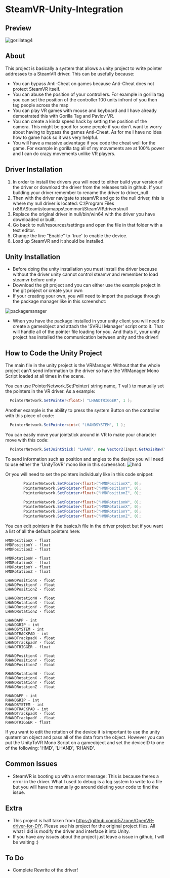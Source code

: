 # SteamVR-Unity-Integration

## Preview

![gorillatag4](https://user-images.githubusercontent.com/33325442/116792025-2ff09d80-aab6-11eb-830e-1b7de7da7d90.gif)

## About
This project is basically a system that allows a unity project to write pointer addresses to a SteamVR driver. This can be usefully because:
- You can bypass Anti-Cheat on games because Anti-Cheat does not protect SteamVR itself.
- You can abuse the position of your controllers. For example in gorilla tag you can set the position of the controller 100 units infront of you then tag people across the map
- You can play VR games with mouse and keyboard and I have already demostrated this with Gorilla Tag and Pavlov VR.
- You can create a kinda speed hack by setting the position of the camera.
This might be good for some people if you don't want to worry about having to bypass the games Anti-Cheat. As for me I have no idea how to game hack so it was very helpful.
- You will have a massive advantage if you code the cheat well for the game. For example in gorilla tag all of my movements are at 100% power and I can do crazy movements unlike VR players.
## Driver Installation
1. In order to install the drivers you will need to either build your version of the driver or download the driver from the releases tab in github. If your building your driver remember to rename the driver to driver_null
2. Then with the driver navigate to steamVR and go to the null driver, this is where my null driver is located: C:\Program Files (x86)\Steam\steamapps\common\SteamVR\drivers\null
3. Replace the original driver in null/bin/win64 with the driver you have downloaded or built.
4. Go back to null/resources/settings and open the file in that folder with a text editor.
5. Change the line "Enable" to 'true' to enable the device.
6. Load up SteamVR and it should be installed.
## Unity Installation
- Before doing the unity installation you must install the driver because without the driver unity cannot control steamvr and remember to load steamvr before unity
- Download the git project and you can either use the example project in the git project or create your own
- If your creating your own, you will need to import the package through the package manager like in this screenshot:

![packagemanager](https://user-images.githubusercontent.com/33325442/116943408-720f1000-ac6b-11eb-9a01-a75d2c0ffa41.png)

- When you have the package installed in your unity client you will need to create a gameobject and attach the 'SVRUI Manager' script onto it. That will handle all of the pointer file loading for you. And thats it, your unity project has installed the communication between unity and the driver!


## How to Code the Unity Project
The main file in the unity project is the VRManager. Without that the whole project can't send information to the driver so have the VRManager Mono Script loaded at all times in the scene.

You can use PointerNetwork.SetPointer<T>( string name, T val ) to manually set the pointers in the VR driver. As a example:
```c#
  PointerNetwork.SetPointer<float>( "LHANDTRIGGER", 1 );
```
  
Another example is the ability to press the system Button on the controller with this piece of code:
```c#
  PointerNetwork.SetPointer<int>( "LHANDSYSTEM", 1 );
```

You can easily move your jointstick around in VR to make your character move with this code:
```c#
  PointerNetwork.SetJointStick( "LHAND", new Vector2(Input.GetAxisRaw("Horizontal"), Input.GetAxisRaw("Vertical")) );
```

To send information such as position and angles to the device you will need to use either the 'UnityToVR' mono like in this screenshot:
![hmd](https://user-images.githubusercontent.com/33325442/116943892-55bfa300-ac6c-11eb-8184-ab53699a9195.png)

Or you will need to set the pointers individualy like in this code snippet:
```c#
    	PointerNetwork.SetPointer<float>("HMDPositionX", 0);
    	PointerNetwork.SetPointer<float>("HMDPositionY", 0);
    	PointerNetwork.SetPointer<float>("HMDPositionZ", 0);

    	PointerNetwork.SetPointer<float>("HMDRotationW", 0);
    	PointerNetwork.SetPointer<float>("HMDRotationX", 0);
    	PointerNetwork.SetPointer<float>("HMDRotationY", 0);
    	PointerNetwork.SetPointer<float>("HMDRotationZ", 0); 
```

You can edit pointers in the basics.h file in the driver project but if you want a list of all the default pointers here:
```
HMDPositionX - float
HMDPositionY - float
HMDPositionZ - float

HMDRotationW - float
HMDRotationX - float
HMDRotationY - float
HMDRotationZ - float

LHANDPositionX - float
LHANDPositionY - float
LHANDPositionZ - float

LHANDRotationW - float
LHANDRotationX - float
LHANDRotationY - float
LHANDRotationZ - float

LHANDAPP - int
LHANDGRIP - int
LHANDSYSTEM - int
LHANDTRACKPAD - int
LHANDTrackpadX - float
LHANDTrackpadY - float
LHANDTRIGGER - float

RHANDPositionX - float
RHANDPositionY - float
RHANDPositionZ - float

RHANDRotationW - float
RHANDRotationX - float
RHANDRotationY - float
RHANDRotationZ - float

RHANDAPP - int
RHANDGRIP - int
RHANDSYSTEM - int
RHANDTRACKPAD - int
RHANDTrackpadX - float
RHANDTrackpadY - float
RHANDTRIGGER - float
```
If you want to edit the rotation of the device it is important to use the unity quaternion object and pass all of the data from the object. However you can put the UnityToVR Mono Script on a gameobject and set the deviceID to one of the following: 'HMD', 'LHAND', 'RHAND'.

## Common Issues
- SteamVR is booting up with a error message: This is because theres a error in the driver. What I used to debug is a log system to write to a file but you will have to manually go around deleting your code to find the issue.

## Extra
- This project is half taken from https://github.com/r57zone/OpenVR-driver-for-DIY. Please see his project for the original project files. All what I did is modify the driver and interface it into Unity.
- If you have any issues about the project just leave a issue in github, I will be waiting :)

## To Do
- Complete Rewrite of the driver!
